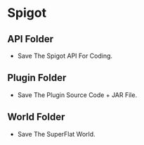 # Spigot
## API Folder
- Save The Spigot API For Coding.
## Plugin Folder
- Save The Plugin Source Code + JAR File.
## World Folder
- Save The SuperFlat World.
